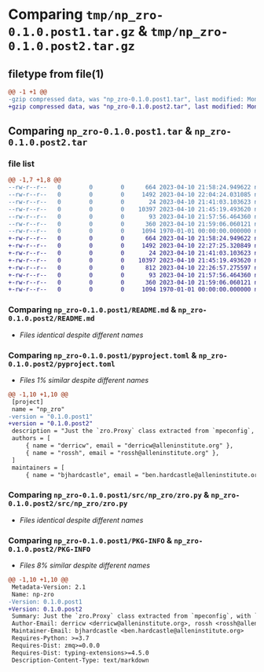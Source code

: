 # Comparing `tmp/np_zro-0.1.0.post1.tar.gz` & `tmp/np_zro-0.1.0.post2.tar.gz`

## filetype from file(1)

```diff
@@ -1 +1 @@
-gzip compressed data, was "np_zro-0.1.0.post1.tar", last modified: Mon Apr 10 22:04:24 2023, max compression
+gzip compressed data, was "np_zro-0.1.0.post2.tar", last modified: Mon Apr 10 22:27:25 2023, max compression
```

## Comparing `np_zro-0.1.0.post1.tar` & `np_zro-0.1.0.post2.tar`

### file list

```diff
@@ -1,7 +1,8 @@
--rw-r--r--   0        0        0      664 2023-04-10 21:58:24.949622 np_zro-0.1.0.post1/README.md
--rw-r--r--   0        0        0     1492 2023-04-10 22:04:24.031085 np_zro-0.1.0.post1/pyproject.toml
--rw-r--r--   0        0        0       24 2023-04-10 21:41:03.103623 np_zro-0.1.0.post1/src/np_zro/__init__.py
--rw-r--r--   0        0        0    10397 2023-04-10 21:45:19.493620 np_zro-0.1.0.post1/src/np_zro/zro.py
--rw-r--r--   0        0        0       93 2023-04-10 21:57:56.464360 np_zro-0.1.0.post1/tests/test_readme.py
--rw-r--r--   0        0        0      360 2023-04-10 21:59:06.060121 np_zro-0.1.0.post1/tests/test_zro.py
--rw-r--r--   0        0        0     1094 1970-01-01 00:00:00.000000 np_zro-0.1.0.post1/PKG-INFO
+-rw-r--r--   0        0        0      664 2023-04-10 21:58:24.949622 np_zro-0.1.0.post2/README.md
+-rw-r--r--   0        0        0     1492 2023-04-10 22:27:25.320849 np_zro-0.1.0.post2/pyproject.toml
+-rw-r--r--   0        0        0       24 2023-04-10 21:41:03.103623 np_zro-0.1.0.post2/src/np_zro/__init__.py
+-rw-r--r--   0        0        0    10397 2023-04-10 21:45:19.493620 np_zro-0.1.0.post2/src/np_zro/zro.py
+-rw-r--r--   0        0        0      812 2023-04-10 22:26:57.275597 np_zro-0.1.0.post2/tests/test_install.py
+-rw-r--r--   0        0        0       93 2023-04-10 21:57:56.464360 np_zro-0.1.0.post2/tests/test_readme.py
+-rw-r--r--   0        0        0      360 2023-04-10 21:59:06.060121 np_zro-0.1.0.post2/tests/test_zro.py
+-rw-r--r--   0        0        0     1094 1970-01-01 00:00:00.000000 np_zro-0.1.0.post2/PKG-INFO
```

### Comparing `np_zro-0.1.0.post1/README.md` & `np_zro-0.1.0.post2/README.md`

 * *Files identical despite different names*

### Comparing `np_zro-0.1.0.post1/pyproject.toml` & `np_zro-0.1.0.post2/pyproject.toml`

 * *Files 1% similar despite different names*

```diff
@@ -1,10 +1,10 @@
 [project]
 name = "np_zro"
-version = "0.1.0.post1"
+version = "0.1.0.post2"
 description = "Just the `zro.Proxy` class extracted from `mpeconfig`, with `zmq` as a dependency."
 authors = [
     { name = "derricw", email = "derricw@alleninstitute.org" },
     { name = "rossh", email = "rossh@alleninstitute.org" },
 ]
 maintainers = [
     { name = "bjhardcastle", email = "ben.hardcastle@alleninstitute.org" },
```

### Comparing `np_zro-0.1.0.post1/src/np_zro/zro.py` & `np_zro-0.1.0.post2/src/np_zro/zro.py`

 * *Files identical despite different names*

### Comparing `np_zro-0.1.0.post1/PKG-INFO` & `np_zro-0.1.0.post2/PKG-INFO`

 * *Files 8% similar despite different names*

```diff
@@ -1,10 +1,10 @@
 Metadata-Version: 2.1
 Name: np-zro
-Version: 0.1.0.post1
+Version: 0.1.0.post2
 Summary: Just the `zro.Proxy` class extracted from `mpeconfig`, with `zmq` as a dependency.
 Author-Email: derricw <derricw@alleninstitute.org>, rossh <rossh@alleninstitute.org>
 Maintainer-Email: bjhardcastle <ben.hardcastle@alleninstitute.org>
 Requires-Python: >=3.7
 Requires-Dist: zmq>=0.0.0
 Requires-Dist: typing-extensions>=4.5.0
 Description-Content-Type: text/markdown
```

